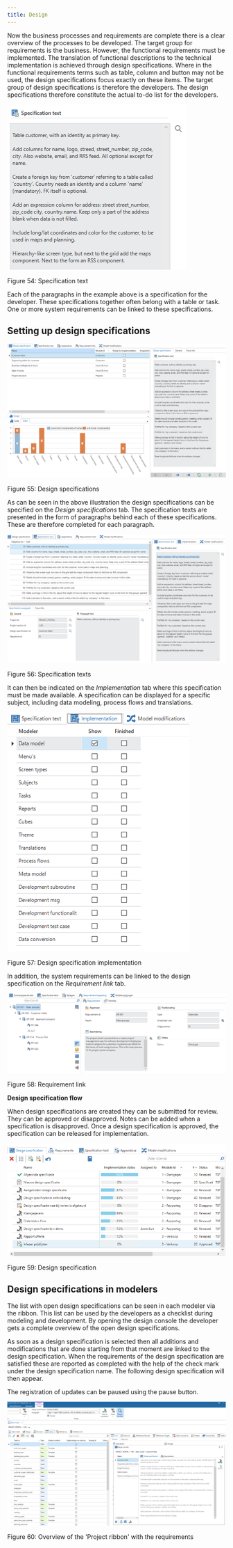 ```yaml
---
title: Design
---
```


Now the business processes and requirements are complete there is a clear overview of the processes to be developed. The target group for requirements is the business. However, the functional requirements must be implemented. The translation of functional descriptions to the technical implementation is achieved through design specifications. Where in the functional requirements terms such as table, column and button may not be used, the design specifications focus exactly on these items. The target group of design specifications is therefore the developers. The design specifications therefore constitute the actual to-do list for the developers.

![](../assets/sf/image72.png)

Figure 54: Specification text

Each of the paragraphs in the example above is a specification for the developer. These specifications together often belong with a table or task. One or more system requirements can be linked to these specifications.

## Setting up design specifications

![](../assets/sf/image73.png)

Figure 55: Design specifications

As can be seen in the above illustration the design specifications can be specified on the *Design specifications* tab. The specification texts are presented in the form of paragraphs behind each of these specifications. These are therefore completed for each paragraph.

![](../assets/sf/image74.png)

Figure 56: Specification texts

It can then be indicated on the *Implementation* tab where this specification must be made available. A specification can be displayed for a specific subject, including data modeling, process flows and translations.

![](../assets/sf/image75.png)

Figure 57: Design specification implementation

In addition, the system requirements can be linked to the design specification on the *Requirement link* tab.

![](../assets/sf/image76.png)

Figure 58: Requirement link

**Design specification flow**

When design specifications are created they can be submitted for review. They can be approved or disapproved. Notes can be added when a specification is disapproved. Once a design specification is approved, the specification can be released for implementation.

![](../assets/sf/image77.png)

Figure 59: Design specification

## Design specifications in modelers

The list with open design specifications can be seen in each modeler via the ribbon. This list can be used by the developers as a checklist during modeling and development. By opening the design console the developer gets a complete overview of the open design specifications.

As soon as a design specification is selected then all additions and modifications that are done starting from that moment are linked to the design specification. When the requirements of the design specification are satisfied these are reported as completed with the help of the check mark under the design specification name. The following design specification will then appear.

The registration of updates can be paused using the pause button.

![](../assets/sf/image78.png)

Figure 60: Overview of the 'Project ribbon' with the requirements

